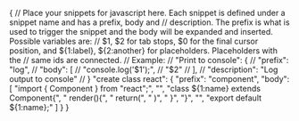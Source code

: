 {
	// Place your snippets for javascript here. Each snippet is defined under a snippet name and has a prefix, body and 
	// description. The prefix is what is used to trigger the snippet and the body will be expanded and inserted. Possible variables are:
	// $1, $2 for tab stops, $0 for the final cursor position, and ${1:label}, ${2:another} for placeholders. Placeholders with the 
	// same ids are connected.
	// Example:
	// "Print to console": {
	// 	"prefix": "log",
	// 	"body": [
	// 		"console.log('$1');",
	// 		"$2"
	// 	],
	// 	"description": "Log output to console"
	// }
	"create class react": {
        "prefix": "component",
        "body": [
            "import { Component } from \"react\";",
            "",
            "class ${1:name} extends Component{",
            "    render(){",
			"        return(",
			"        )",
			"    }",
            "}",
			"",
			"export default ${1:name};"
        ]
	}
}

